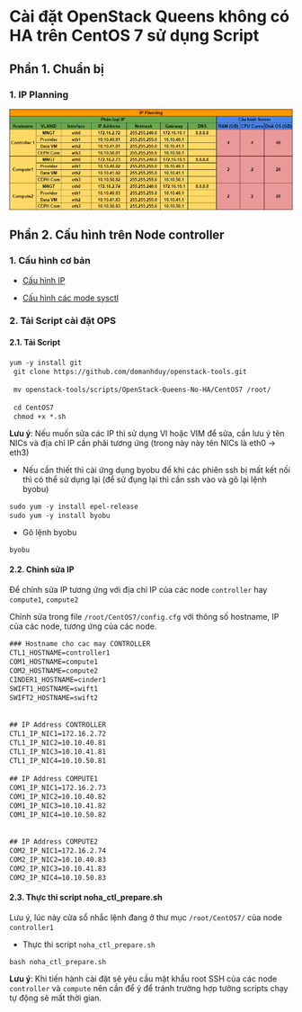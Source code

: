 # Cài đặt OpenStack Queens không có HA trên CentOS 7 sử dụng Script 

## Phần 1. Chuẩn bị

### 1. IP Planning

![](../images/2-install-script-ops/ip-planning-script-ops.png)

## Phần 2. Cấu hình trên Node controller

### 1. Cấu hình cơ bản

- [Cấu hình IP](https://github.com/quanganh1996111/openstack/blob/main/install-openstack/docs/1-install-openstack-manual.md#c%E1%BA%A5u-h%C3%ACnh-ip)

- [Cấu hình các mode sysctl](https://github.com/quanganh1996111/openstack/blob/main/install-openstack/docs/1-install-openstack-manual.md#c%E1%BA%A5u-h%C3%ACnh-c%C3%A1c-mode-sysctl)

### 2. Tải Script cài đặt OPS

#### 2.1. Tải Script

```
yum -y install git
 git clone https://github.com/domanhduy/openstack-tools.git

 mv openstack-tools/scripts/OpenStack-Queens-No-HA/CentOS7 /root/

 cd CentOS7
 chmod +x *.sh
```

**Lưu ý**: Nếu muốn sửa các IP thì sử dụng VI hoặc VIM để sửa, cần lưu ý tên NICs và địa chỉ IP cần phải tương ứng (trong này này tên NICs là eth0 -> eth3)

- Nếu cần thiết thì cài ứng dụng byobu để khi các phiên ssh bị mất kết nối thì có thể sử dụng lại (để sử đụng lại thì cần ssh vào và gõ lại lệnh byobu)

```
sudo yum -y install epel-release
sudo yum -y install byobu
```

- Gõ lệnh byobu

```
byobu
```

#### 2.2. Chỉnh sửa IP

Để chỉnh sửa IP tương ứng với địa chỉ IP của các node `controller` hay `compute1`, `compute2`

Chỉnh sửa trong file `/root/CentOS7/config.cfg` với thông số hostname, IP của các node, tương ứng của các node.

```
### Hostname cho cac may CONTROLLER
CTL1_HOSTNAME=controller1
COM1_HOSTNAME=compute1
COM2_HOSTNAME=compute2
CINDER1_HOSTNAME=cinder1
SWIFT1_HOSTNAME=swift1
SWIFT2_HOSTNAME=swift2


## IP Address CONTROLLER
CTL1_IP_NIC1=172.16.2.72
CTL1_IP_NIC2=10.10.40.81
CTL1_IP_NIC3=10.10.41.81
CTL1_IP_NIC4=10.10.50.81

## IP Address COMPUTE1
COM1_IP_NIC1=172.16.2.73
COM1_IP_NIC2=10.10.40.82
COM1_IP_NIC3=10.10.41.82
COM1_IP_NIC4=10.10.50.82


## IP Address COMPUTE2
COM2_IP_NIC1=172.16.2.74
COM2_IP_NIC2=10.10.40.83
COM2_IP_NIC3=10.10.41.83
COM2_IP_NIC4=10.10.50.83
```

#### 2.3. Thực thi script noha_ctl_prepare.sh

Lưu ý, lúc này cửa sổ nhắc lệnh đang ở thư mục `/root/CentOS7/` của node `controller1`

- Thực thi script `noha_ctl_prepare.sh`

```
bash noha_ctl_prepare.sh
```

**Lưu ý**: Khi tiến hành cài đặt sẽ yêu cầu mật khẩu root SSH của các node `controller` và `compute` nên cần để ý để tránh trường hợp tưởng scripts chạy tự động sẽ mất thời gian.